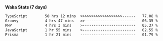 
<b>Waka Stats (7 days)</b>

<!--START_SECTION:waka-->

```txt
TypeScript        58 hrs 12 mins  >>>>>>>>>>>>>>>>>>>------   77.08 %
Groovy            4 hrs 47 mins   >>-----------------------   06.35 %
PHP               4 hrs 3 mins    >------------------------   05.37 %
JavaScript        1 hr 55 mins    >------------------------   02.55 %
Prisma            1 hr 21 mins    -------------------------   01.79 %
```

<!--END_SECTION:waka-->

